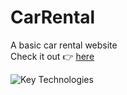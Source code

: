 # CarRental

A basic car rental website\
Check it out 👉 <a href="">here</a>

![Key Technologies](https://github-readme-tech-stack.vercel.app/api/cards?title=Key+Technologies&lineCount=1&bg=%230D1117&badge=%23161B22&border=%2321262D&titleColor=%2358A6FF&line1=react%2CReact%2C149eca%3BTypescript%2CTypescript%2C2f74c0%3Btailwindcss%2Ctailwindcss%2C38bdf8%3B)

